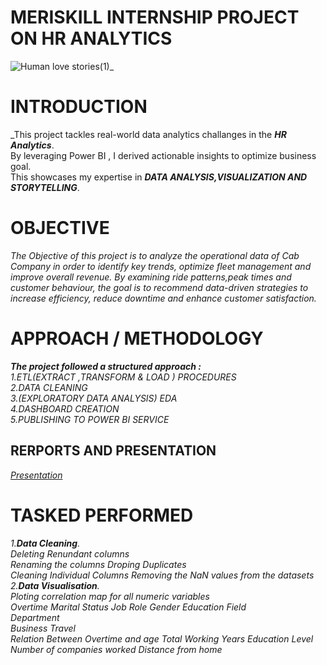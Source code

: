 # MERISKILL INTERNSHIP PROJECT ON HR ANALYTICS 
![Human love stories(1)](https://github.com/user-attachments/assets/9c5274c7-db3f-4e6e-80d1-67abb29f6351)_

# INTRODUCTION  
_This project tackles real-world data analytics challanges in the **_HR Analytics_**.  
By leveraging Power BI , I derived actionable insights to optimize business goal.  
This showcases my expertise in **_DATA ANALYSIS,VISUALIZATION  AND  
STORYTELLING_**.

# OBJECTIVE
_The Objective of this project is to analyze the operational data of Cab Company in order to identify 
key trends, optimize fleet management and improve overall revenue. By examining ride patterns,peak times 
and customer behaviour, the goal is to recommend data-driven strategies to increase efficiency, reduce downtime 
and enhance customer satisfaction._

# APPROACH / METHODOLOGY
_**The project followed a structured approach :**_  
_1.ETL(EXTRACT ,TRANSFORM & LOAD ) PROCEDURES_  
_2.DATA CLEANING_  
_3.(EXPLORATORY DATA ANALYSIS) EDA_  
_4.DASHBOARD CREATION_  
_5.PUBLISHING TO POWER BI SERVICE_

## RERPORTS AND PRESENTATION   
_[Presentation](https://drive.google.com/file/d/16A8oQG9qwqju-Ogz4EI6gviwUHrz7-eH/view?usp=drivesdk )_  

# TASKED PERFORMED
_1.**Data Cleaning**._  
_Deleting Renundant columns  
Renaming the columns 
Droping Duplicates  
Cleaning Individual Columns 
Removing the NaN values from the datasets_  
_2.**Data Visualisation**._  
_Ploting correlation map for all numeric variables  
Overtime
Marital Status
Job Role 
Gender 
Education Field   
Department   
Business Travel   
Relation Between Overtime and age 
Total Working Years 
Education Level  
Number of companies worked
Distance from home_
